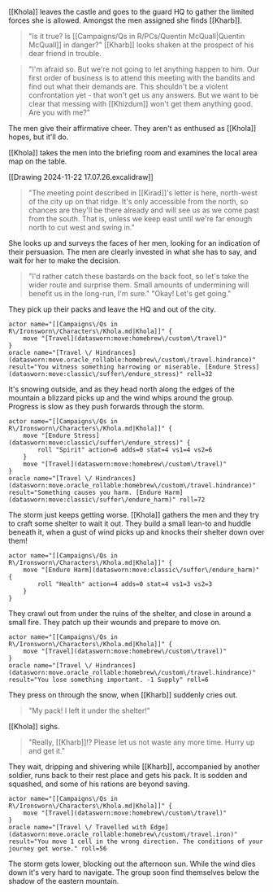[[Khola]] leaves the castle and goes to the guard HQ to gather the limited forces she is allowed.
Amongst the men assigned she finds [[Kharb]].

>"Is it true? Is [[Campaigns/Qs in R/PCs/Quentin McQuall|Quentin McQuall]] in danger?"
[[Kharb]] looks shaken at the prospect of his dear friend in trouble.

>"I'm afraid so. But we're not going to let anything happen to him. Our first order of business is to attend this meeting with the bandits and find out what their demands are. This shouldn't be a violent confrontation yet - that won't get us any answers. But we want to be clear that messing with [[Khizdum]] won't get them anything good. Are you with me?"

The men give their affirmative cheer. They aren't as enthused as [[Khola]] hopes, but it'll do.

[[Khola]] takes the men into the briefing room and examines the local area map on the table.

[[Drawing 2024-11-22 17.07.26.excalidraw]]

>"The meeting point described in [[Kirad]]'s letter is here, north-west of the city up on that ridge. It's only accessible from the north, so chances are they'll be there already and will see us as we come past from the south.
>That is, unless we keep east until we're far enough north to cut west and swing in."

She looks up and surveys the faces of her men, looking for an indication of their persuasion.
The men are clearly invested in what she has to say, and wait for her to make the decision.

>"I'd rather catch these bastards on the back foot, so let's take the wider route and surprise them. Small amounts of undermining will benefit us in the long-run, I'm sure."
>"Okay! Let's get going."

They pick up their packs and leave the HQ and out of the city.

```iron-vault-mechanics
actor name="[[Campaigns\/Qs in R\/Ironsworn\/Characters\/Khola.md|Khola]]" {
    move "[Travel](datasworn:move:homebrew\/custom\/travel)"
}
oracle name="[Travel \/ Hindrances](datasworn:move.oracle_rollable:homebrew\/custom\/travel.hindrance)" result="You witness something harrowing or miserable. [Endure Stress](datasworn:move:classic\/suffer\/endure_stress)" roll=32

```

It's snowing outside, and as they head north along the edges of the mountain a blizzard picks up and the wind whips around the group.
Progress is slow as they push forwards through the storm.
```iron-vault-mechanics
actor name="[[Campaigns\/Qs in R\/Ironsworn\/Characters\/Khola.md|Khola]]" {
    move "[Endure Stress](datasworn:move:classic\/suffer\/endure_stress)" {
        roll "Spirit" action=6 adds=0 stat=4 vs1=4 vs2=6
    }
    move "[Travel](datasworn:move:homebrew\/custom\/travel)"
}
oracle name="[Travel \/ Hindrances](datasworn:move.oracle_rollable:homebrew\/custom\/travel.hindrance)" result="Something causes you harm. [Endure Harm](datasworn:move:classic\/suffer\/endure_harm)" roll=72

```

The storm just keeps getting worse. [[Khola]] gathers the men and they try to craft some shelter to wait it out.
They build a small lean-to and huddle beneath it, when a gust of wind picks up and knocks their shelter down over them!

```iron-vault-mechanics
actor name="[[Campaigns\/Qs in R\/Ironsworn\/Characters\/Khola.md|Khola]]" {
    move "[Endure Harm](datasworn:move:classic\/suffer\/endure_harm)" {
        roll "Health" action=4 adds=0 stat=4 vs1=3 vs2=3
    }
}
```

They crawl out from under the ruins of the shelter, and close in around a small fire. They patch up their wounds and prepare to move on.

```iron-vault-mechanics
actor name="[[Campaigns\/Qs in R\/Ironsworn\/Characters\/Khola.md|Khola]]" {
    move "[Travel](datasworn:move:homebrew\/custom\/travel)"
}
oracle name="[Travel \/ Hindrances](datasworn:move.oracle_rollable:homebrew\/custom\/travel.hindrance)" result="You lose something important. -1 Supply" roll=6

```

They press on through the snow, when [[Kharb]] suddenly cries out.

>"My pack! I left it under the shelter!"

[[Khola]] sighs.

>"Really, [[Kharb]]!? Please let us not waste any more time. Hurry up and get it."

They wait, dripping and shivering while [[Kharb]], accompanied by another soldier, runs back to their rest place and gets his pack. It is sodden and squashed, and some of his rations are beyond saving.

```iron-vault-mechanics
actor name="[[Campaigns\/Qs in R\/Ironsworn\/Characters\/Khola.md|Khola]]" {
    move "[Travel](datasworn:move:homebrew\/custom\/travel)"
}
oracle name="[Travel \/ Travelled with Edge](datasworn:move.oracle_rollable:homebrew\/custom\/travel.iron)" result="You move 1 cell in the wrong direction. The conditions of your journey get worse." roll=56

```

The storm gets lower, blocking out the afternoon sun. While the wind dies down it's very hard to navigate. The group soon find themselves below the shadow of the eastern mountain.

